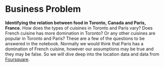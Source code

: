 # Business Problem


**Identifying the relation between food in Toronto, Canada and Paris, France.**
How does the types of cuisines in Toronto and Paris vary?
Does French cuisine has more domination in Toronto? Or any other cuisines are popular in Toronto and Paris?
These are a few of the questions to be answered in the notebook.
Normally we would think that Paris has a domination of French cuisine, however our assumptions may be true and they may be false.
So we will dive deep into the location data and data from [Foursquare](https://foursquare.com).
